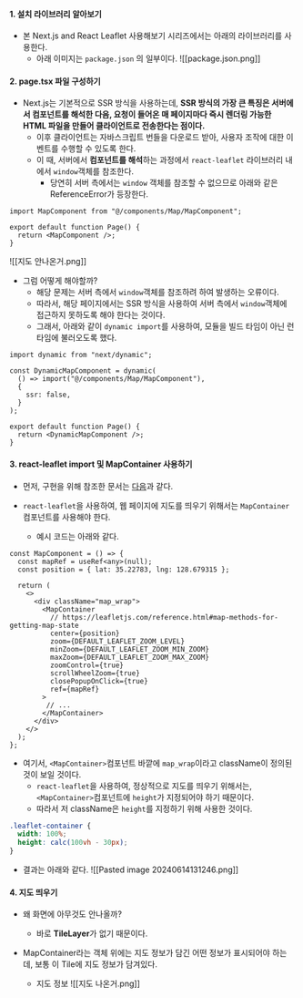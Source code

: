 
#### 1. 설치 라이브러리 알아보기

- 본 Next.js and React Leaflet 사용해보기 시리즈에서는 아래의 라이브러리를 사용한다.
	- 아래 이미지는 `package.json` 의 일부이다.
![[package.json.png]]


#### 2. page.tsx 파일 구성하기

- Next.js는 기본적으로 SSR 방식을 사용하는데, **SSR 방식의 가장 큰 특징은 서버에서 컴포넌트를 해석한 다음, 요청이 들어온 매 페이지마다 즉시 렌더링 가능한 HTML 파일을 만들어 클라이언트로 전송한다는 점이다.** 
	- 이후 클라이언트는 자바스크립트 번들을 다운로드 받아, 사용자 조작에 대한 이벤트를 수행할 수 있도록 한다.
	- 이 때, 서버에서 **컴포넌트를 해석**하는 과정에서 `react-leaflet` 라이브러리 내에서 `window`객체를 참조한다.
		- 당연히 서버 측에서는 `window` 객체를 참조할 수 없으므로 아래와 같은 ReferenceError가 등장한다.

```tsx
import MapComponent from "@/components/Map/MapComponent";

export default function Page() {
  return <MapComponent />;
}
```
![[지도 안나온거.png]]

- 그럼 어떻게 해야할까?
	- 해당 문제는 서버 측에서 `window`객체를 참조하려 하여 발생하는 오류이다.
	- 따라서, 해당 페이지에서는 SSR 방식을 사용하여 서버 측에서 `window`객체에 접근하지 못하도록 해야 한다는 것이다.
	- 그래서, 아래와 같이 `dynamic import`를 사용하여, 모듈을 빌드 타임이 아닌 런타임에 불러오도록 했다.
```tsx
import dynamic from "next/dynamic";

const DynamicMapComponent = dynamic(
  () => import("@/components/Map/MapComponent"),
  {
    ssr: false,
  }
);

export default function Page() {
  return <DynamicMapComponent />;
}
```


#### 3. react-leaflet import 및 MapContainer 사용하기

- 먼저, 구현을 위해 참조한 문서는 [다음](https://leafletjs.com/reference.html#map-methods-for-getting-map-state)과 같다.

- `react-leaflet`을 사용하여, 웹 페이지에 지도를 띄우기 위해서는 `MapContainer` 컴포넌트를 사용해야 한다.
	- 예시 코드는 아래와 같다.
```tsx
const MapComponent = () => {
  const mapRef = useRef<any>(null);
  const position = { lat: 35.22783, lng: 128.679315 };

  return (
    <>
      <div className="map_wrap">
        <MapContainer
          // https://leafletjs.com/reference.html#map-methods-for-getting-map-state
          center={position}
          zoom={DEFAULT_LEAFLET_ZOOM_LEVEL}
          minZoom={DEFAULT_LEAFLET_ZOOM_MIN_ZOOM}
          maxZoom={DEFAULT_LEAFLET_ZOOM_MAX_ZOOM}
          zoomControl={true}
          scrollWheelZoom={true}
          closePopupOnClick={true}
          ref={mapRef}
        >
         // ...
        </MapContainer>
      </div>
    </>
  );
};
```

- 여기서, `<MapContainer>`컴포넌트 바깥에 `map_wrap`이라고 className이 정의된 것이 보일 것이다.
	- `react-leaflet`을 사용하여, 정상적으로 지도를 띄우기 위해서는, `<MapContainer>`컴포넌트에 `height`가 지정되어야 하기 때문이다.
	- 따라서 저 className은 `height`를 지정하기 위해 사용한 것이다.
```css
.leaflet-container {
  width: 100%;
  height: calc(100vh - 30px);
}
```

- 결과는 아래와 같다.
![[Pasted image 20240614131246.png]]


#### 4. 지도 띄우기

- 왜 화면에 아무것도 안나올까?
	- 바로 **TileLayer**가 없기 때문이다.

- MapContainer라는 객체 위에는 지도 정보가 담긴 어떤 정보가 표시되어야 하는데, 보통 이 Tile에 지도 정보가 담겨있다. 
	- 지도 정보
![[지도 나온거.png]]
